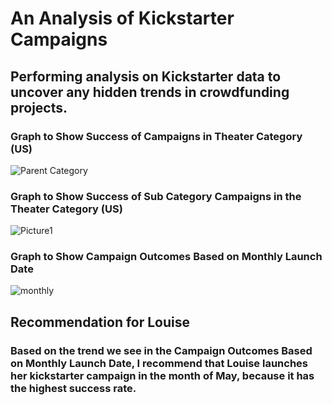 # An Analysis of Kickstarter Campaigns 
## Performing analysis on Kickstarter data to uncover any hidden trends in crowdfunding projects. 

### Graph to Show Success of Campaigns in Theater Category (US)
![Parent Category](https://user-images.githubusercontent.com/94096530/141541282-976fd0bf-77a0-4ea7-bc5d-c930d3a3f83d.png)

### Graph to Show Success of Sub Category Campaigns in the Theater Category (US)
![Picture1](https://user-images.githubusercontent.com/94096530/141541076-25308050-a6b3-46f1-9109-16bdf1d057e5.png)

### Graph to Show Campaign Outcomes Based on Monthly Launch Date 
![monthly](https://user-images.githubusercontent.com/94096530/141541173-854fe1ac-ed05-41b9-81e7-ccaa245e907d.png)


## Recommendation for Louise
### Based on the trend we see in the Campaign Outcomes Based on Monthly Launch Date, I recommend that Louise launches her kickstarter campaign in the month of May, because it has the highest success rate. 
